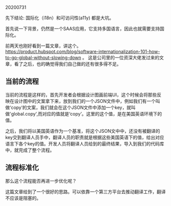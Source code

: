 20200731

先下结论: 国际化（i18n）和可访问性(a11y) 都是大坑。


首先说一下背景，仍然是一个SAAS应用，它支持多国语言，因此也就需要支持国际化。

前两天也刚好看到一篇文章，讲这个。https://product.hubspot.com/blog/software-internationalization-101-how-to-go-global-without-slowing-down 。 这是公司里的一位资深大佬发过来的文章，看了之后，也的确觉得我们自己做的还有很多得不足。

## 当前的流程

当前的流程是这样的，首先开发者会根据设计图画前端UI，这个时候会将那些反映在设计图中的文案拿下来，放到我们的一个JSON文件中，例如我们有一个叫做‘copy’的文案，我们就会在这个JSON文件中添加一个key，就叫做'global.copy',而对应的值就是‘copy’。这里的这个值，是在美国英语环境下的值。

之后，我们将以美国英语作为一个基准，将这个JSON文中中，还没有被翻译的key交到翻译人员手中，翻译人员的职责就是根据这些美国英语下的值，给出对应语言下各个key的值。开发人员将翻译人员给到的最终结果，导入到我们的代码库中，就完成了整个流程。




##  流程标准化


那么这个流程能否再进一步优化呢？

这篇文章给到了一个很好的思路。可以依靠一个第三方平台去推动翻译工作，翻译不应该是阻塞的。


